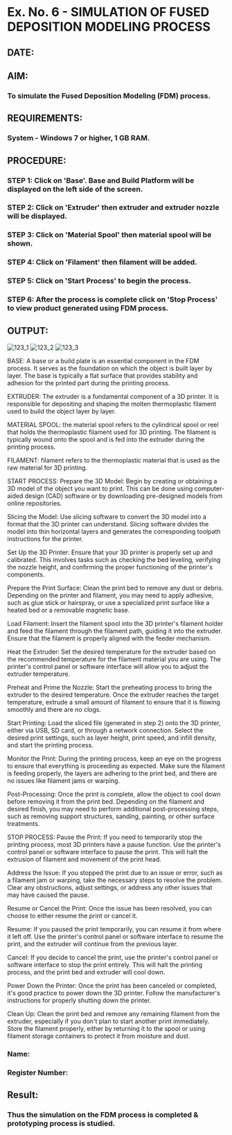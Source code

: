 # Ex. No. 6 - SIMULATION OF FUSED DEPOSITION MODELING PROCESS

## DATE: 
## AIM:
### To simulate the Fused Deposition Modeling (FDM) process.

## REQUIREMENTS:
### System - Windows 7 or higher, 1 GB RAM.

## PROCEDURE:
### STEP 1: Click on 'Base'. Base and Build Platform will be displayed on the left side of the screen.
### STEP 2: Click on 'Extruder' then extruder and extruder nozzle will be displayed.
### STEP 3: Click on 'Material Spool' then material spool will be shown.
### STEP 4: Click on 'Filament' then filament will be added.
### STEP 5: Click on 'Start Process' to begin the process.
### STEP 6: After the process is complete click on 'Stop Process' to view product generated using FDM process.

## OUTPUT:
![123_1](https://github.com/Sellakumar1987/Ex.-No---6.-SIMULATION-OF-FUSED-DEPOSITION-MODELING-PROCESS/assets/113594316/998a5e1b-4fea-4f03-a323-dd49973513a7)
![123_2](https://github.com/Sellakumar1987/Ex.-No---6.-SIMULATION-OF-FUSED-DEPOSITION-MODELING-PROCESS/assets/113594316/92d9d5de-1d13-43b2-a354-c3429e38d50b)
![123_3](https://github.com/Sellakumar1987/Ex.-No---6.-SIMULATION-OF-FUSED-DEPOSITION-MODELING-PROCESS/assets/113594316/e05c97f8-b035-4e4d-86e8-f91a73aa95a8)

BASE: A base or a build plate is an essential component in the FDM process. It serves as the foundation on which the object is built layer by layer. The base is typically a flat surface that provides stability and adhesion for the printed part during the printing process.

EXTRUDER: The extruder is a fundamental component of a 3D printer. It is responsible for depositing and shaping the molten thermoplastic filament used to build the object layer by layer.

MATERIAL SPOOL: the material spool refers to the cylindrical spool or reel that holds the thermoplastic filament used for 3D printing. The filament is typically wound onto the spool and is fed into the extruder during the printing process.

FILAMENT: filament refers to the thermoplastic material that is used as the raw material for 3D printing.

START PROCESS:
Prepare the 3D Model: Begin by creating or obtaining a 3D model of the object you want to print. This can be done using computer-aided design (CAD) software or by downloading pre-designed models from online repositories.

Slicing the Model: Use slicing software to convert the 3D model into a format that the 3D printer can understand. Slicing software divides the model into thin horizontal layers and generates the corresponding toolpath instructions for the printer.

Set Up the 3D Printer: Ensure that your 3D printer is properly set up and calibrated. This involves tasks such as checking the bed leveling, verifying the nozzle height, and confirming the proper functioning of the printer's components.

Prepare the Print Surface: Clean the print bed to remove any dust or debris. Depending on the printer and filament, you may need to apply adhesive, such as glue stick or hairspray, or use a specialized print surface like a heated bed or a removable magnetic base.

Load Filament: Insert the filament spool into the 3D printer's filament holder and feed the filament through the filament path, guiding it into the extruder. Ensure that the filament is properly aligned with the feeder mechanism.

Heat the Extruder: Set the desired temperature for the extruder based on the recommended temperature for the filament material you are using. The printer's control panel or software interface will allow you to adjust the extruder temperature.

Preheat and Prime the Nozzle: Start the preheating process to bring the extruder to the desired temperature. Once the extruder reaches the target temperature, extrude a small amount of filament to ensure that it is flowing smoothly and there are no clogs.

Start Printing: Load the sliced file (generated in step 2) onto the 3D printer, either via USB, SD card, or through a network connection. Select the desired print settings, such as layer height, print speed, and infill density, and start the printing process.

Monitor the Print: During the printing process, keep an eye on the progress to ensure that everything is proceeding as expected. Make sure the filament is feeding properly, the layers are adhering to the print bed, and there are no issues like filament jams or warping.

Post-Processing: Once the print is complete, allow the object to cool down before removing it from the print bed. Depending on the filament and desired finish, you may need to perform additional post-processing steps, such as removing support structures, sanding, painting, or other surface treatments.

STOP PROCESS:
Pause the Print: If you need to temporarily stop the printing process, most 3D printers have a pause function. Use the printer's control panel or software interface to pause the print. This will halt the extrusion of filament and movement of the print head.

Address the Issue: If you stopped the print due to an issue or error, such as a filament jam or warping, take the necessary steps to resolve the problem. Clear any obstructions, adjust settings, or address any other issues that may have caused the pause.

Resume or Cancel the Print: Once the issue has been resolved, you can choose to either resume the print or cancel it.

Resume: If you paused the print temporarily, you can resume it from where it left off. Use the printer's control panel or software interface to resume the print, and the extruder will continue from the previous layer.

Cancel: If you decide to cancel the print, use the printer's control panel or software interface to stop the print entirely. This will halt the printing process, and the print bed and extruder will cool down.

Power Down the Printer: Once the print has been canceled or completed, it's good practice to power down the 3D printer. Follow the manufacturer's instructions for properly shutting down the printer.

Clean Up: Clean the print bed and remove any remaining filament from the extruder, especially if you don't plan to start another print immediately. Store the filament properly, either by returning it to the spool or using filament storage containers to protect it from moisture and dust.

### Name:
### Register Number:

## Result:
### Thus the simulation on the FDM process is completed & prototyping process is studied.
